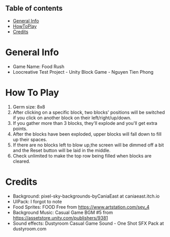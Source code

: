 ## Table of contents
* [General Info](#general-info)
* [HowToPlay](#how-top-lay)
* [Credits](#credits)

# General Info
* Game Name: Food Rush
* Loocreative Test Project - Unity Block Game - Nguyen Tien Phong

# How To Play
1. Germ size: 8x8
2. After clicking on a specific block, two blocks' positions will be switched if you click on another block on their left/right/up/down.
3. If you gather more than 3 blocks, they'll explode and you'll get extra points.
4. After the blocks have been exploded, upper blocks will fall down to fill up their spaces.
5. If there are no blocks left to blow up,the screen will be dimmed off a bit and  the Reset button will be laid in the middle.
6. Check unlimited to make the top row being filled when blocks are cleared.

# Credits
* Background: pixel-sky-backgrounds-byCaniaEast at caniaeast.itch.io
* UIPack: I forgot to note
* Food Sprites: FOOD Free from https://www.artstation.com/sev_4
* Background Music: Casual Game BGM #5 from https://assetstore.unity.com/publishers/9381
* Sound effects: Dustyroom Casual Game Sound - One Shot SFX Pack at dustyroom.com
